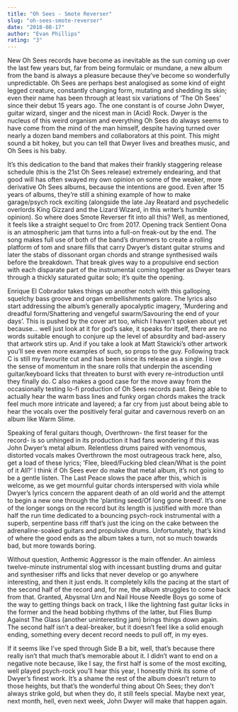 ```yaml
---
title: "Oh Sees - Smote Reverser"
slug: "oh-sees-smote-reverser"
date: "2018-08-17"
author: "Evan Phillips"
rating: "3"
---
```


New Oh Sees records have become as inevitable as the sun coming up over the last few years but, far from being formulaic or mundane, a new album from the band is always a pleasure because they’ve become so wonderfully unpredictable. Oh Sees are perhaps best analogised as some kind of eight legged creature, constantly changing form, mutating and shedding its skin; even their name has been through at least six variations of ‘The Oh Sees’ since their debut 15 years ago. The one constant is of course John Dwyer, guitar wizard, singer and the nicest man in (Acid) Rock. Dwyer is the nucleus of this weird organism and everything Oh Sees do always seems to have come from the mind of the man himself, despite having turned over nearly a dozen band members and collaborators at this point. This might sound a bit hokey, but you can tell that Dwyer lives and breathes music, and Oh Sees is his baby.

It’s this dedication to the band that makes their frankly staggering release schedule (this is the 21st Oh Sees release) extremely endearing, and that good will has often swayed my own opinion on some of the weaker, more derivative Oh Sees albums, because the intentions are good. Even after 15 years of albums, they’re still a shining example of how to make garage/psych rock exciting (alongside the late Jay Reatard and psychedelic overlords King Gizzard and the Lizard Wizard, in this writer’s humble opinion). So where does Smote Reverser fit into all this? Well, as mentioned, it feels like a straight sequel to Orc from 2017. Opening track Sentient Oona is an atmospheric jam that turns into a full-on freak-out by the end. The song makes full use of both of the band’s drummers to create a rolling platform of tom and snare fills that carry Dwyer’s distant guitar strums and later the stabs of dissonant organ chords and strange synthesised wails before the breakdown. That break gives way to a propulsive end section with each disparate part of the instrumental coming together as Dwyer tears through a thickly saturated guitar solo; it’s quite the opening.

Enrique El Cobrador takes things up another notch with this galloping, squelchy bass groove and organ embellishments galore. The lyrics also start addressing the album’s generally apocalyptic imagery, ‘Murdering and dreadful form/Shattering and vengeful swarm/Savouring the end of your days’. This is pushed by the cover art too, which I haven’t spoken about yet because… well just look at it for god’s sake, it speaks for itself, there are no words suitable enough to conjure up the level of absurdity and bad-assery that artwork stirs up. And if you take a look at Matt Stawicki’s other artwork you’ll see even more examples of such, so props to the guy. Following track C is still my favourite cut and has been since its release as a single. I love the sense of momentum in the snare rolls that underpin the ascending guitar/keyboard licks that threaten to burst with every re-introduction until they finally do. C also makes a good case for the move away from the occasionally testing lo-fi production of Oh Sees records past. Being able to actually hear the warm bass lines and funky organ chords makes the track feel much more intricate and layered; a far cry from just about being able to hear the vocals over the positively feral guitar and cavernous reverb on an album like Warm Slime.

Speaking of feral guitars though, Overthrown- the first teaser for the record- is so unhinged in its production it had fans wondering if this was John Dwyer’s metal album. Relentless drums paired with venomous, distorted vocals makes Overthrown the most outrageous track here, also, get a load of these lyrics; ‘Flee, bleed/Fucking bled clean/What is the point of it All?’ I think if Oh Sees ever do make that metal album, it’s not going to be a gentle listen. The Last Peace slows the pace after this, which is welcome, as we get mournful guitar chords interspersed with viola while Dwyer’s lyrics concern the apparent death of an old world and the attempt to begin a new one through the ‘planting seed/Of long gone breed’. It’s one of the longer songs on the record but its length is justified with more than half the run time dedicated to a bouncing psych-rock instrumental with a superb, serpentine bass riff that’s just the icing on the cake between the adrenaline-soaked guitars and propulsive drums. Unfortunately, that’s kind of where the good ends as the album takes a turn, not so much towards bad, but more towards boring.

Without question, Anthemic Aggressor is the main offender. An aimless twelve-minute instrumental slog with incessant bustling drums and guitar and synthesiser riffs and licks that never develop or go anywhere interesting, and then it just ends. It completely kills the pacing at the start of the second half of the record and, for me, the album struggles to come back from that. Granted, Abysmal Urn and Nail House Needle Boys go some of the way to getting things back on track, I like the lightning fast guitar licks in the former and the head bobbing rhythms of the latter, but Flies Bump Against The Glass (another uninteresting jam) brings things down again. The second half isn’t a deal-breaker, but it doesn’t feel like a solid enough ending, something every decent record needs to pull off, in my eyes.

If it seems like I’ve sped through Side B a bit, well, that’s because there really isn’t that much that’s memorable about it. I didn’t want to end on a negative note because, like I say, the first half is some of the most exciting, well played psych-rock you’ll hear this year, I honestly think its some of Dwyer’s finest work. It’s a shame the rest of the album doesn’t return to those heights, but that’s the wonderful thing about Oh Sees; they don’t always strike gold, but when they do, it still feels special. Maybe next year, next month, hell, even next week, John Dwyer will make that happen again.
